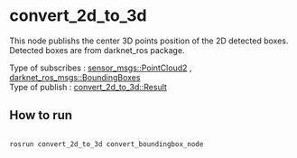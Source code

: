 # convert_2d_to_3d

This node publishs the center 3D points position of the 2D detected boxes.  
Detected boxes are from darknet_ros package.  

Type of subscribes : [sensor_msgs::PointCloud2](http://docs.ros.org/en/melodic/api/sensor_msgs/html/msg/PointCloud2.html/) , [darknet_ros_msgs::BoundingBoxes](https://github.com/leggedrobotics/darknet_ros/blob/master/darknet_ros_msgs/msg/BoundingBox.msg)  
Type of publish : [convert_2d_to_3d::Result](https://github.com/oorrppp2/convert_2d_to_3d/blob/master/msg/Result.msg)  

## How to run
<pre>
<code>
rosrun convert_2d_to_3d convert_boundingbox_node
</code>
</pre>
